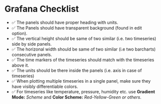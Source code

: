 # Grafana Checklist
- ✅ The panels should have proper heading with units.
- ✅ The Panels should have transparent background (found in edit option).
- ✅ The vertical height should be same of two similar (i.e. two timeseries) side by side panels.
- ✅ The horizonal width should be same of two similar (i.e two barcharts) consecutive panels.
- ✅ The time markers of the timeseries should match with the timeseries above it.
- ✅ The units should be there inside the panels (i.e. axis in case of timeseries)
- ✅ When plotting multiple timeseries in a single panel, make sure they have visibly differentiable colors.
- ✅ For timeseries like temperature, pressure,  humidity etc. use **Gradient Mode:** *Scheme* and **Color Scheme:** *Red-Yellow-Green or others*.


